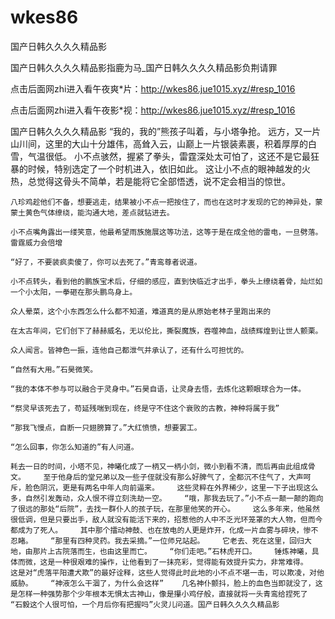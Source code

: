 # wkes86
国产日韩久久久久精品影

国产日韩久久久久精品影指鹿为马_国产日韩久久久久精品影负荆请罪

点击后面网zhi进入看午夜爽*片：http://wkes86.jue1015.xyz/#resp_1016

点击后面网zhi进入看午夜影*视：http://wkes86.jue1015.xyz/#resp_1016

国产日韩久久久久精品影    “我的，我的”熊孩子叫着，与小塔争抢。    远方，又一片山川间，这里的大山十分雄伟，高耸入云，山巅上一片银装素裹，积着厚厚的白雪，气温很低。    小不点骇然，握紧了拳头，雷霆深处太可怕了，这还不是它最狂暴的时候，特别选定了一个时机进入，依旧如此。    这让小不点的眼神越发的火热，总觉得这骨头不简单，若是能将它全部悟透，说不定会相当的惊世。

    八珍鸡趁他们不备，想要逃走，结果被小不点一把按住了，而也在这时才发现的它的神异处，蒙蒙土黄色气体缭绕，能沟通大地，差点就钻进去。

    小不点嘴角露出一缕笑意，他最希望雨族施展这等功法，这等于是在成全他的雷电，一旦劈落。雷霆威力会倍增

    “好了，不要装疯卖傻了，你可以去死了。”青鸾尊者说道。

    小不点转头，看到他的鹏族宝术后，仔细的感应，直到快临近才出手，拳头上缭绕着骨，灿烂如一个小太阳，一拳砸在那头鹏鸟身上。

    众人晕菜，这个小东西怎么什么都不知道，难道真的是从原始老林子里跑出来的

    在太古年间，它们创下了赫赫威名，无以伦比，撕裂魔族，吞噬神血，战绩辉煌到让世人颤栗。

    众人闻言。皆神色一振，连他自己都泄气并承认了，还有什么可担忧的。

    “自然有大用。”石昊微笑。

    “我的本体不参与可以融合于灵身中。”石昊自语，让灵身去悟，去炼化这颗眼球合为一体。

    “祭灵早该死去了，苟延残喘到现在，终是守不住这个衰败的古教，神种将属于我”

    “那我飞慢点，自断一只翅膀算了。”大红愤愤，想要罢工。

    “怎么回事，你怎么知道的”有人问道。

    耗去一日的时间，小塔不见，神曦化成了一柄又一柄小剑，微小到看不清，而后再由此组成骨文。    至于他身后的堂兄弟以及一些子侄就没有那么好脾气了，全都沉不住气了，大声呵斥，脸色阴沉，更是有两名中年人向前逼来。    这些灵粹在外界稀少，这里一下子出现这么多，自然引发轰动，众人恨不得立刻洗劫一空。    “哦，那我去玩了。”小不点一颠一颠的跑向了很远的那处“后院”，去找一群仆人的孩子玩，在那里他笑的开心。    这么多年来，他虽然很低调，但是只要出手，敌人就没有能活下来的，招惹他的人中不乏光环笼罩的大人物，但而今都成为了死人。    其中那个擂动神鼓、也在放电的人更是炸开，化成一片血雾与碎块，惨不忍睹。    “那里有四种灵药。我去采摘。”一位师兄站起。    它老去、死在这里，回归大地，由那片上古院落而生，也由这里而亡。    “你们走吧。”石林虎开口。    锤炼神曦，具体而微，这是一种很艰难的操作，让他看到了一抹亮彩，觉得能有效提升实力，非常难得。    这是对“虎落平阳遭犬欺”的最好诠释，这些人觉得此时此地的小不点不堪一击，可以欺凌，对他威胁。    “神液怎么干涸了，为什么会这样”    几名神仆颤抖，脸上的血色当即就没了，这是怎样一种强势那个少年根本无惧太古神山，像是攥小鸡仔般，直接就将一头青鸾给捏死了    “石毅这个人很可怕，一个月后你有把握吗”火灵儿问道。国产日韩久久久久精品影

